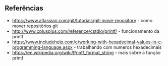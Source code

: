 ## Referências

- https://www.atlassian.com/git/tutorials/git-move-repository - como mover repositórios git
- http://www.cplusplus.com/reference/cstdio/printf/ - funcionamento da printf
- https://www.includehelp.com/c/working-with-hexadecimal-values-in-c-programming-language.aspx  - trabalhando com numeros hexadecimais
- https://en.wikipedia.org/wiki/Printf_format_string - mais sobre a função printf
